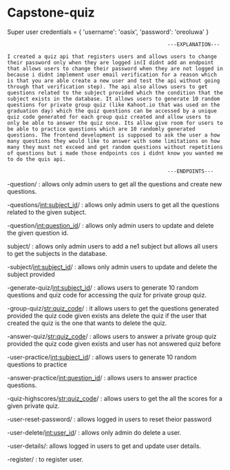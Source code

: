 # Capstone-quiz

Super user credentials = {
    'username': 'oasix',
    'password': 'oreoluwa'
}


                                                        ---EXPLANATION---

    I created a quiz api that registers users and allows users to change their password only when they are logged in(I didnt add an endpoint that allows users to change their password when they are not logged in because i didnt implement user email verification for a reason which is that you are able create a new user and test the api without going through that verification step). The api also allows users to get questions related to the subject provided which the condition that the subject exists in the database. It allows users to generate 10 random questions for private group quiz (like Kahoot.io that was used on the graduation day) which the quiz questions can be accessed by a unique quiz code generated for each group quiz created and allow users to only be able to answer the quiz once. Its allow give room for users to be able to practice questions which are 10 randomly generated questions. The frontend development is supposed to ask the user a how many questions they would like to answer with some limitations on how many they must not exceed and get random questions without repetitions of questions but i made those endpoints cos i didnt know you wanted me to do the quis api.

                                                        ---ENDPOINTS---
-question/ : allows only admin users to get all the questions and create new questions.

-questions/<int:subject_id>/ : allows only admin users to get all the questions related to the given subject.

-question/<int:question_id>/ : allows only admin users to update and delete the given question id.

subject/ : allows only admin users to add a ne1 subject but allows all users to get the subjects in the database.

-subject/<int:subject_id>/ : allows only admin users to update and delete the subject provided

-generate-quiz/<int:subject_id>/ : allows users to generate 10 random questions and quiz code for accessing the quiz for private group quiz. 

-group-quiz/<str:quiz_code>/ : it allows users to get the questions generated provided the quiz code given exists ans delete the quiz if the user that created the quiz is the one that wants to delete the quiz.


-answer-quiz/<str:quiz_code>/ : allows users to answer a private group quiz provided the quiz code given exists and user has not answered quiz before

-user-practice/<int:subject_id>/ : allows users to generate 10 random questions to practice

-answer-practice/<int:question_id>/ : allows users to answer practice questions.

-quiz-highscores/<str:quiz_code>/ : allows users to get the all the scores for a given private quiz.

-user-reset-password/ : allows logged in users to reset theior password

-user-delete/<int:user_id>/ : allows only admin do delete a user.

-user-details/: allows logged in users to get and update user details.

-register/ : to register user.

